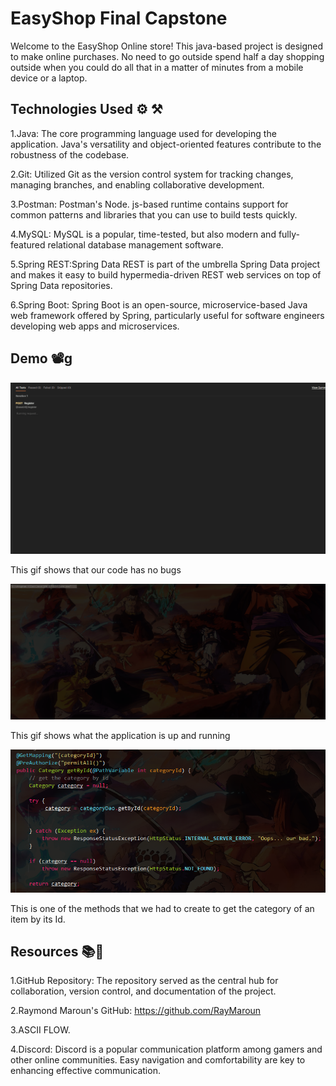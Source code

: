 # EasyShop Final Capstone
Welcome to the EasyShop Online store! This java-based project is designed to make online purchases.
No need to go outside spend half a day shopping outside when you could do all that in a matter of 
minutes from a mobile device or a laptop. 

## Technologies Used ⚙ ⚒
1.Java: The core programming language used for developing the application. Java's versatility and object-oriented features contribute to the robustness of the codebase.

2.Git: Utilized Git as the version control system for tracking changes, managing branches, and enabling collaborative development.

3.Postman: Postman's Node. js-based runtime contains support for common patterns and libraries that you can use to build tests quickly.

4.MySQL: MySQL is a popular, time-tested, but also modern and fully-featured relational database management software.

5.Spring REST:Spring Data REST is part of the umbrella Spring Data project and makes it easy to build hypermedia-driven REST web services on top of Spring Data repositories.

6.Spring Boot: Spring Boot is an open-source, microservice-based Java web framework offered by Spring, particularly useful for software engineers developing web apps and microservices. 

## Demo 📽g
![Capstone-easyshopApplication.gif](gif-animation%2FCapstone-easyshopApplication.gif)

This gif shows that our code has no bugs

![Capstone-easyshopApplication-2.gif](gif-animation%2FCapstone-easyshopApplication-2.gif)

This gif shows what the application is up and running

![img.png](img.png)

This is one of the methods that we had to create to get the category of an item by its Id.
## Resources 📚📑
1.GitHub Repository: The repository served as the central hub for collaboration, version control, and documentation of the project.

2.Raymond Maroun's GitHub: https://github.com/RayMaroun

3.ASCII FLOW.

4.Discord: Discord is a popular communication platform among gamers and other online communities. Easy navigation and comfortability are key to enhancing effective communication.

